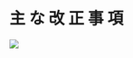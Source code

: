 # 主 な 改 正 事 項

![](https://www.nta.go.jp/tmp/b40bbb9a-033f-41c9-964d-c4772083a74a/images/83ff687e319d6fbed4d47e4cbd533eeee7dccb96dd3ff733d85679a1b6435ade.jpg)
